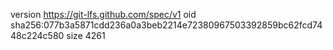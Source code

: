 version https://git-lfs.github.com/spec/v1
oid sha256:077b3a5871cdd236a0a3beb2214e72380967503392859bc62fcd7448c224c580
size 4261
